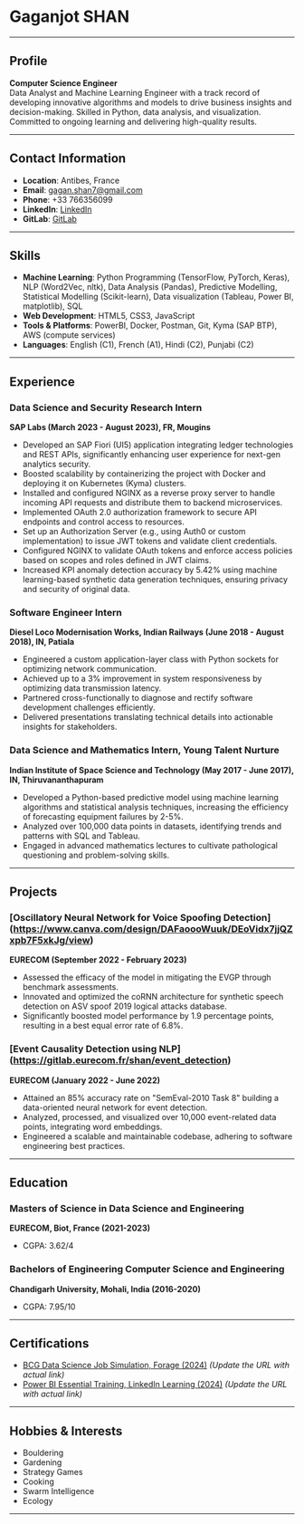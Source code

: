 # Gaganjot SHAN

---

## Profile

**Computer Science Engineer**  
Data Analyst and Machine Learning Engineer with a track record of developing innovative algorithms and models to drive business insights and decision-making. Skilled in Python, data analysis, and visualization. Committed to ongoing learning and delivering high-quality results.

---

## Contact Information

- **Location**: Antibes, France  
- **Email**: [gagan.shan7@gmail.com](mailto:gagan.shan7@gmail.com)
- **Phone**: +33 766356099
- **LinkedIn**: [LinkedIn](https://www.linkedin.com/in/gaganjotshan)
- **GitLab**: [GitLab](https://gitlab.eurecom.fr/)

---

## Skills

- **Machine Learning**: Python Programming (TensorFlow, PyTorch, Keras), NLP (Word2Vec, nltk), Data Analysis (Pandas), Predictive Modelling, Statistical Modelling (Scikit-learn), Data visualization (Tableau, Power BI, matplotlib), SQL
- **Web Development**: HTML5, CSS3, JavaScript
- **Tools & Platforms**: PowerBI, Docker, Postman, Git, Kyma (SAP BTP), AWS (compute services)
- **Languages**: English (C1), French (A1), Hindi (C2), Punjabi (C2)

---

## Experience

### Data Science and Security Research Intern
**SAP Labs (March 2023 - August 2023), FR, Mougins**
- Developed an SAP Fiori (UI5) application integrating ledger technologies and REST APIs, significantly enhancing user experience for next-gen analytics security.
- Boosted scalability by containerizing the project with Docker and deploying it on Kubernetes (Kyma) clusters.
- Installed and configured NGINX as a reverse proxy server to handle incoming API requests and distribute them to backend microservices.
- Implemented OAuth 2.0 authorization framework to secure API endpoints and control access to resources.
- Set up an Authorization Server (e.g., using Auth0 or custom implementation) to issue JWT tokens and validate client credentials.
- Configured NGINX to validate OAuth tokens and enforce access policies based on scopes and roles defined in JWT claims.
- Increased KPI anomaly detection accuracy by 5.42% using machine learning-based synthetic data generation techniques, ensuring privacy and security of original data.

### Software Engineer Intern
**Diesel Loco Modernisation Works, Indian Railways (June 2018 - August 2018), IN, Patiala**
- Engineered a custom application-layer class with Python sockets for optimizing network communication.
- Achieved up to a 3% improvement in system responsiveness by optimizing data transmission latency.
- Partnered cross-functionally to diagnose and rectify software development challenges efficiently.
- Delivered presentations translating technical details into actionable insights for stakeholders.

### Data Science and Mathematics Intern, Young Talent Nurture
**Indian Institute of Space Science and Technology (May 2017 - June 2017), IN, Thiruvananthapuram**
- Developed a Python-based predictive model using machine learning algorithms and statistical analysis techniques, increasing the efficiency of forecasting equipment failures by 2-5%.
- Analyzed over 100,000 data points in datasets, identifying trends and patterns with SQL and Tableau.
- Engaged in advanced mathematics lectures to cultivate pathological questioning and problem-solving skills.

---

## Projects

### [Oscillatory Neural Network for Voice Spoofing Detection] (https://www.canva.com/design/DAFaoooWuuk/DEoVidx7jjQZxpb7F5xkJg/view)
**EURECOM (September 2022 - February 2023)**
- Assessed the efficacy of the model in mitigating the EVGP through benchmark assessments.
- Innovated and optimized the coRNN architecture for synthetic speech detection on ASV spoof 2019 logical attacks database.
- Significantly boosted model performance by 1.9 percentage points, resulting in a best equal error rate of 6.8%.

### [Event Causality Detection using NLP] (https://gitlab.eurecom.fr/shan/event_detection)
**EURECOM (January 2022 - June 2022)**
- Attained an 85% accuracy rate on "SemEval-2010 Task 8" building a data-oriented neural network for event detection.
- Analyzed, processed, and visualized over 10,000 event-related data points, integrating word embeddings.
- Engineered a scalable and maintainable codebase, adhering to software engineering best practices.

---

## Education

### Masters of Science in Data Science and Engineering
**EURECOM, Biot, France (2021-2023)**
- CGPA: 3.62/4

### Bachelors of Engineering Computer Science and Engineering
**Chandigarh University, Mohali, India (2016-2020)**
- CGPA: 7.95/10

---

## Certifications

- [BCG Data Science Job Simulation, Forage (2024)](https://example.com) *(Update the URL with actual link)*
- [Power BI Essential Training, LinkedIn Learning (2024)](https://example.com) *(Update the URL with actual link)*

---

## Hobbies & Interests

- Bouldering
- Gardening
- Strategy Games
- Cooking
- Swarm Intelligence
- Ecology

---

